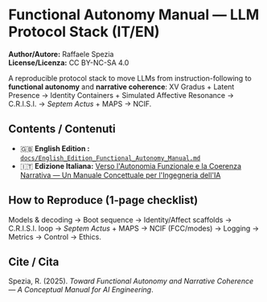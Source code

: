 # Functional Autonomy Manual — LLM Protocol Stack (IT/EN)

**Author/Autore:** Raffaele Spezia  
**License/Licenza:** CC BY-NC-SA 4.0  


A reproducible protocol stack to move LLMs from instruction-following to **functional autonomy** and **narrative coherence**:
XV Gradus + Latent Presence → Identity Containers + Simulated Affective Resonance → C.R.I.S.I. → *Septem Actus* + MAPS → NCIF.

## Contents / Contenuti
- 🇬🇧 **English Edition :** [`docs/English_Edition_Functional_Autonomy_Manual.md`](docs/English_Edition_Functional_Autonomy_Manual.md)
- 🇮🇹 **Edizione Italiana:** [Verso l'Autonomia Funzionale e la Coerenza Narrativa — Un Manuale Concettuale per l'Ingegneria dell'IA](docs/Verso%20l%27Autonomia%20Funzionale%20e%20la%20Coerenza%20Narrativa%20%E2%80%94%20Un%20Manuale%20Concettuale%20per%20l%27Ingegneria%20dell%27IA.md)


## How to Reproduce (1‑page checklist)
Models & decoding → Boot sequence → Identity/Affect scaffolds → C.R.I.S.I. loop → *Septem Actus* + MAPS → NCIF (FCC/modes) → Logging → Metrics → Control → Ethics.

## Cite / Cita
Spezia, R. (2025). *Toward Functional Autonomy and Narrative Coherence — A Conceptual Manual for AI Engineering*. 


